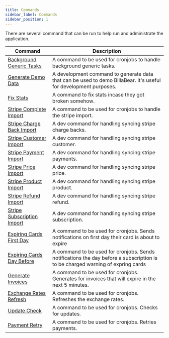 ```yaml
---
title: Commands
sidebar_label: Commands
sidebar_position: 1
---
```

There are several command that can be run to help run and administrate the application. 

| Command | Description |
| --- | --- |
| [Background Generic Tasks](./background_generic) | A command to be used for cronjobs to handle background generic tasks. |
| [Generate Demo Data](./demo_data) | A development command to generate data that can be used to demo BillaBear. It's useful for development purposes. |
| [Fix Stats](./fix_stats) | A command to fix stats incase they got broken somehow. |
| [Stripe Complete Import](./stripe_complete_import) | A command to be used for cronjobs to handle the stripe import. |
| [Stripe Charge Back Import](./stripe_chargeback_import) | A dev command for handling syncing stripe charge backs.  |
| [Stripe Customer Import](./stripe_customer_import) | A dev command for handling syncing stripe customer.  |
| [Stripe Payment Import](./stripe_payments_import) | A dev command for handling syncing stripe payments.  |
| [Stripe Price Import](./stripe_price_import) | A dev command for handling syncing stripe price.  |
| [Stripe Product Import](./stripe_product_import) | A dev command for handling syncing stripe product.  |
| [Stripe Refund Import](./stripe_refund_import) | A dev command for handling syncing stripe refund.  |
| [Stripe Subscription Import](./stripe_subscription_import) | A dev command for handling syncing stripe subscription.  |
| [Expiring Cards First Day](./expiring_cards_first_day) | A command to be used for cronjobs. Sends notifications on first day their card is about to expire |
| [Expiring Cards Day Before](./expiring_cards_day_before) | A command to be used for cronjobs. Sends notifications the day before a subscription is to be charged warning of expring cards |
| [Generate Invoices](./generate_invoices) | A command to be used for cronjobs. Generates for invoices that will expire in the next 5 minutes. |
| [Exchange Rates Refresh](./exchange_rates_refresh) | A command to be used for cronjobs. Refreshes the exchange rates. |
| [Update Check](./update_check) | A command to be used for cronjobs. Checks for updates. |
| [Payment Retry](payment_retries) | A command to be used for cronjobs. Retries payments. |